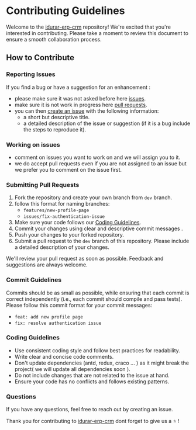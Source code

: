 # Contributing Guidelines

Welcome to the [idurar-erp-crm](<[idurar-erp-crm](https://github.com/idurar/idurar-erp-crm)>) repository! We're excited that you're interested in contributing. Please take a moment to review this document to ensure a smooth collaboration process.

## How to Contribute

### Reporting Issues

If you find a bug or have a suggestion for an enhancement :

- please make sure it was not asked before here [issues](https://github.com/idurar/idurar-erp-crm/issues).
- make sure it is not work in progress here [pull requests](https://github.com/idurar/idurar-erp-crm/pulls).
- you can then [create an issue](https://github.com/idurar/idurar-erp-crm/issues/new/choose) with the following information:
  - a short but descriptive title.
  - a detailed description of the issue or suggestion (if it is a bug include the steps to reproduce it).

### Working on issues

- comment on issues you want to work on and we will assign you to it.
- we do accept pull requests even if you are not assigned to an issue but we prefer you to comment on the issue first.

### Submitting Pull Requests

1. Fork the repository and create your own branch from `dev` branch.
2. follow this format for naming branches:
   - `features/new-profile-page`
   - `issues/fix-authentication-issue`
3. Make sure your code follows our [Coding Guidelines](#coding-guidelines).
4. Commit your changes using clear and descriptive commit messages .
5. Push your changes to your forked repository.
6. Submit a pull request to the `dev` branch of this repository. Please include a detailed description of your changes.

We'll review your pull request as soon as possible. Feedback and suggestions are always welcome.

### Commit Guidelines

Commits should be as small as possible, while ensuring that each commit is
correct independently (i.e., each commit should compile and pass tests).
Please follow this commit format for your commit messages:

- `feat: add new profile page`
- `fix: resolve authentication issue`

### Coding Guidelines

- Use consistent coding style and follow best practices for readability.
- Write clear and concise code comments.
- Don't update dependencies (antd, redux, craco ... ) as it might break the project( we will update all dependencies soon ).
- Do not include changes that are not related to the issue at hand.
- Ensure your code has no conflicts and follows existing patterns.

### Questions

If you have any questions, feel free to reach out by creating an issue.

Thank you for contributing to [idurar-erp-crm](https://github.com/idurar/idurar-erp-crm) dont forget to give us a :star: !
